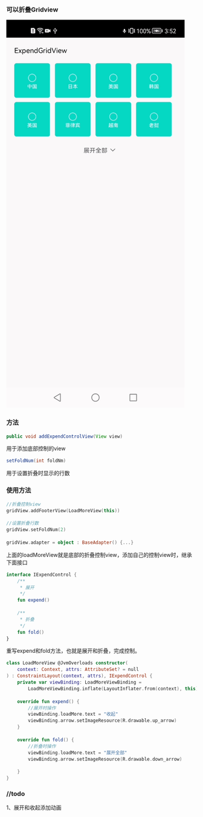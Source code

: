 ### 可以折叠Gridview
![ezgif](https://raw.githubusercontent.com/hankinghu/pic_libary/master/pic/ezgif.com-gif-maker.gif)

### 方法

```java
public void addExpendControlView(View view)
```
用于添加底部控制的view


```java
setFoldNum(int foldNm)
```
用于设置折叠时显示的行数

### 使用方法

```kotlin
//折叠控制view
gridView.addFooterView(LoadMoreView(this))

//设置折叠行数
gridView.setFoldNum(2)

gridView.adapter = object : BaseAdapter() {...}
```

上面的loadMoreView就是底部的折叠控制view，添加自己的控制view时，继承下面接口
```kotlin
interface IExpendControl {
    /**
     * 展开
     */
    fun expend()

    /**
     * 折叠
     */
    fun fold()
}
```
重写expend和fold方法，也就是展开和折叠，完成控制。

```kotlin
class LoadMoreView @JvmOverloads constructor(
    context: Context, attrs: AttributeSet? = null
) : ConstraintLayout(context, attrs), IExpendControl {
    private var viewBinding: LoadMoreViewBinding =
        LoadMoreViewBinding.inflate(LayoutInflater.from(context), this)

    override fun expend() {
        //展开时操作
        viewBinding.loadMore.text = "收起"
        viewBinding.arrow.setImageResource(R.drawable.up_arrow)
    }

    override fun fold() {
        //折叠时操作
        viewBinding.loadMore.text = "展开全部"
        viewBinding.arrow.setImageResource(R.drawable.down_arrow)

    }
}
```
### //todo
1、展开和收起添加动画